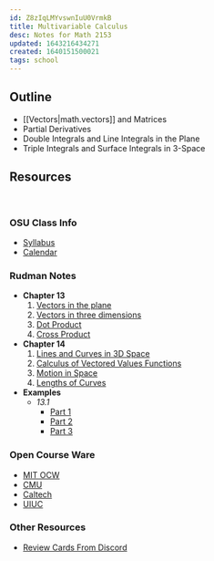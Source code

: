```yaml
---
id: Z8zIqLMYvswnIuU0VrmkB
title: Multivariable Calculus
desc: Notes for Math 2153
updated: 1643216434271
created: 1640151500021
tags: school
---
```

## Outline
- [[Vectors|math.vectors]] and Matrices
- Partial Derivatives
- Double Integrals and Line Integrals in the Plane
- Triple Integrals and Surface Integrals in 3-Space

## Resources 
<br>

### OSU Class Info
  - [Syllabus](/assets/spr22/MultiCalc/calc3syl.pdf)
  - [Calendar](/assets/spr22/MultiCalc/calc3cal.pdf)


### Rudman Notes
  - **Chapter 13**
    1. [Vectors in the plane](/assets/spr22/MultiCalc/13.1_Vectors_in_the_plane.pdf)
    2. [Vectors in three dimensions](/assets/spr22/MultiCalc/13.2_Vectors_in_three_dimensions.pdf)
    3. [Dot Product](/assets/spr22/MultiCalc/13.3_Dot_Product.pdf)
    4. [Cross Product](/assets/spr22/MultiCalc/13.4_Cross_products.pdf)
  - **Chapter 14**
    1. [Lines and Curves in 3D Space](/assets/spr22/MultiCalc/14.1_Lines_and_curves_in_space.pdf)
    2. [Calculus of Vectored Values Functions](/assets/spr22/MultiCalc/14.2_Calculus_of_vector-valued_functions.pdf)
    3. [Motion in Space](/assets/spr22/MultiCalc/14.3_Motion_in_space.pdf)
    4. [Lengths of Curves](/assets/spr22/MultiCalc/14.4_Lengths_of_curves.pdf)
  - **Examples**
    - *13.1*
      - [Part 1](/assets/spr22/MultiCalc/13.1_example_pg_1.jpg)
      - [Part 2](/assets/spr22/MultiCalc/13.1_example_pg_2.jpg)
      - [Part 3](/assets/spr22/MultiCalc/13.1_example_pg_3.jpg)
  
### Open Course Ware
  - [MIT OCW](https://ocw.mit.edu/courses/mathematics/18-02sc-multivariable-calculus-fall-2010/index.htm)
  - [CMU](https://www.math.cmu.edu/~gautam/sj/teaching/2019-20/268-multid-calc/)
  - [Caltech](http://tamuz.caltech.edu/teaching/18.022/)
  - [UIUC](https://nmd.pages.math.illinois.edu/classes/2019/241/index.html)

### Other Resources

  - [Review Cards From Discord](/assets/spr22/MultiCalc/2153_rev_cards.pdf)
